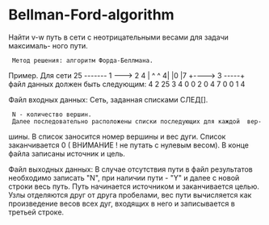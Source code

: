﻿# Bellman-Ford-algorithm
Найти v-w путь в сети с неотрицательными весами для задачи максималь-
ного пути.

     Метод решения: алгоритм Форда-Беллмана.
 
  Пример.   Для сети                 25
     -------                      1 ---> 2      4
                                  |      ^      ^
                                 4|      |0     |7
                                  +----> 3 -----+
     файл данных должен быть следующим:
     4
     2  25   3   4   0
     0
     2   0   4   7   0
     0
     1
     4
 
Файл входных данных:
 Сеть, заданная списками СЛЕД[].

     N - количество вершин.
     Далее последовательно расположены списки последующих для каждой  вер-
шины.  В список заносится номер вершины и вес дуги. Список заканчивается 0
( ВНИМАНИЕ ! не путать с нулевым весом). В конце файла записаны источник и
цель.
 
Файл выходных данных:
  В случае  отсутствия пути в файл результатов необходимо записать "N",
при наличии пути - "Y" и далее с новой строки весь путь.  Путь  начинается
источником и заканчивается целью. Узлы отделяются друг от друга пробелами,
вес пути вычисляется как произведение весов всех дуг,  входящих в  него  и
записывается в третьей строке.
